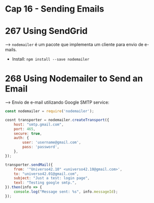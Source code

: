 # Cap 16 - Sending Emails

# 267 Using SendGrid
--> `nodemailer` é um pacote que implementa um cliente para envio de e-mails.
* Install: `npm install --save nodemailer`

# 268 Using Nodemailer to Send an Email
--> Envio de e-mail utilizando Google SMTP service:
```javascript
const nodemailer = require('nodemailer');

cosnt transporter = nodemailer.createTransport({
    host: "smtp.gmail.com",
    port: 465,
    secure: true,
    auth: {
        user: 'username@gmail.com',
        pass: 'password',
    },
});

transporter.sendMail({
    from: '"Universo42.10" <universo42.10@gmail.com>',
    to: "universo42.01@gmail.com",
    subject: "Just a test: login page",
    text: "Testing google smtp.",
}).then(info => {
    console.log("Message sent: %s", info.messageId);
});
```